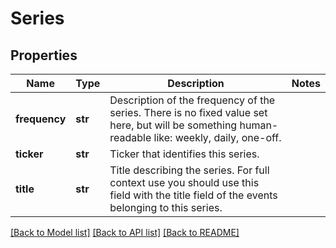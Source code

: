 # Series

## Properties
Name | Type | Description | Notes
------------ | ------------- | ------------- | -------------
**frequency** | **str** | Description of the frequency of the series. There is no fixed value set here, but will be something human-readable like: weekly, daily, one-off. | 
**ticker** | **str** | Ticker that identifies this series. | 
**title** | **str** | Title describing the series. For full context use you should use this field with the title field of the events belonging to this series. | 

[[Back to Model list]](../README.md#documentation-for-models) [[Back to API list]](../README.md#documentation-for-api-endpoints) [[Back to README]](../README.md)

